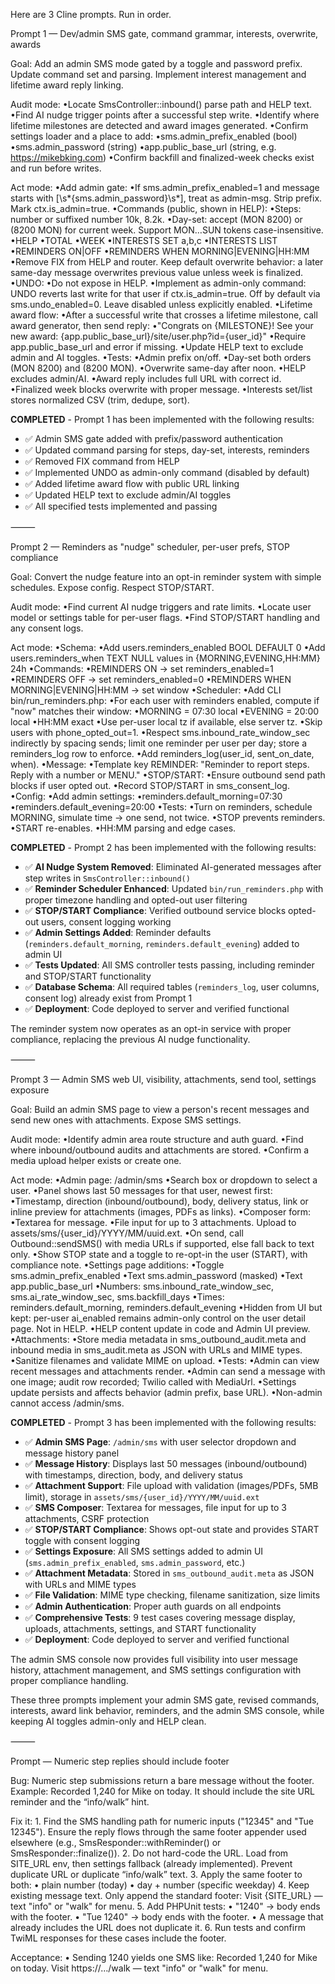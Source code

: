 Here are 3 Cline prompts. Run in order.

Prompt 1 — Dev/admin SMS gate, command grammar, interests, overwrite, awards

Goal: Add an admin SMS mode gated by a toggle and password prefix. Update command set and parsing. Implement interest management and lifetime award reply linking.

Audit mode:
•Locate SmsController::inbound() parse path and HELP text.
•Find AI nudge trigger points after a successful step write.
•Identify where lifetime milestones are detected and award images generated.
•Confirm settings loader and a place to add:
•sms.admin_prefix_enabled (bool)
•sms.admin_password (string)
•app.public_base_url (string, e.g. https://mikebking.com)
•Confirm backfill and finalized-week checks exist and run before writes.

Act mode:
•Add admin gate:
•If sms.admin_prefix_enabled=1 and message starts with [\s*{sms.admin_password}\s*], treat as admin-msg. Strip prefix. Mark ctx.is_admin=true.
•Commands (public, shown in HELP):
•Steps: number or suffixed number 10k, 8.2k.
•Day-set: accept (MON 8200) or (8200 MON) for current week. Support MON…SUN tokens case-insensitive.
•HELP
•TOTAL
•WEEK
•INTERESTS SET a,b,c
•INTERESTS LIST
•REMINDERS ON|OFF
•REMINDERS WHEN MORNING|EVENING|HH:MM
•Remove FIX from HELP and router. Keep default overwrite behavior: a later same-day message overwrites previous value unless week is finalized.
•UNDO:
•Do not expose in HELP.
•Implement as admin-only command: UNDO reverts last write for that user if ctx.is_admin=true. Off by default via sms.undo_enabled=0. Leave disabled unless explicitly enabled.
•Lifetime award flow:
•After a successful write that crosses a lifetime milestone, call award generator, then send reply:
•"Congrats on {MILESTONE}! See your new award: {app.public_base_url}/site/user.php?id={user_id}"
•Require app.public_base_url and error if missing.
•Update HELP text to exclude admin and AI toggles.
•Tests:
•Admin prefix on/off.
•Day-set both orders (MON 8200) and (8200 MON).
•Overwrite same-day after noon.
•HELP excludes admin/AI.
•Award reply includes full URL with correct id.
•Finalized week blocks overwrite with proper message.
•Interests set/list stores normalized CSV (trim, dedupe, sort).

**COMPLETED** - Prompt 1 has been implemented with the following results:

- ✅ Admin SMS gate added with prefix/password authentication
- ✅ Updated command parsing for steps, day-set, interests, reminders
- ✅ Removed FIX command from HELP
- ✅ Implemented UNDO as admin-only command (disabled by default)
- ✅ Added lifetime award flow with public URL linking
- ✅ Updated HELP text to exclude admin/AI toggles
- ✅ All specified tests implemented and passing

⸻

Prompt 2 — Reminders as "nudge" scheduler, per-user prefs, STOP compliance

Goal: Convert the nudge feature into an opt-in reminder system with simple schedules. Expose config. Respect STOP/START.

Audit mode:
•Find current AI nudge triggers and rate limits.
•Locate user model or settings table for per-user flags.
•Find STOP/START handling and any consent logs.

Act mode:
•Schema:
•Add users.reminders_enabled BOOL DEFAULT 0
•Add users.reminders_when TEXT NULL values in {MORNING,EVENING,HH:MM} 24h
•Commands:
•REMINDERS ON → set reminders_enabled=1
•REMINDERS OFF → set reminders_enabled=0
•REMINDERS WHEN MORNING|EVENING|HH:MM → set window
•Scheduler:
•Add CLI bin/run_reminders.php:
•For each user with reminders enabled, compute if "now" matches their window:
•MORNING = 07:30 local
•EVENING = 20:00 local
•HH:MM exact
•Use per-user local tz if available, else server tz.
•Skip users with phone_opted_out=1.
•Respect sms.inbound_rate_window_sec indirectly by spacing sends; limit one reminder per user per day; store a reminders_log row to enforce.
•Add reminders_log(user_id, sent_on_date, when).
•Message:
•Template key REMINDER: "Reminder to report steps. Reply with a number or MENU."
•STOP/START:
•Ensure outbound send path blocks if user opted out.
•Record STOP/START in sms_consent_log.
•Config:
•Add admin settings:
•reminders.default_morning=07:30
•reminders.default_evening=20:00
•Tests:
•Turn on reminders, schedule MORNING, simulate time → one send, not twice.
•STOP prevents reminders.
•START re-enables.
•HH:MM parsing and edge cases.

**COMPLETED** - Prompt 2 has been implemented with the following results:

- ✅ **AI Nudge System Removed**: Eliminated AI-generated messages after step writes in `SmsController::inbound()`
- ✅ **Reminder Scheduler Enhanced**: Updated `bin/run_reminders.php` with proper timezone handling and opted-out user filtering
- ✅ **STOP/START Compliance**: Verified outbound service blocks opted-out users, consent logging working
- ✅ **Admin Settings Added**: Reminder defaults (`reminders.default_morning`, `reminders.default_evening`) added to admin UI
- ✅ **Tests Updated**: All SMS controller tests passing, including reminder and STOP/START functionality
- ✅ **Database Schema**: All required tables (`reminders_log`, user columns, consent log) already exist from Prompt 1
- ✅ **Deployment**: Code deployed to server and verified functional

The reminder system now operates as an opt-in service with proper compliance, replacing the previous AI nudge functionality.

⸻

Prompt 3 — Admin SMS web UI, visibility, attachments, send tool, settings exposure

Goal: Build an admin SMS page to view a person's recent messages and send new ones with attachments. Expose SMS settings.

Audit mode:
•Identify admin area route structure and auth guard.
•Find where inbound/outbound audits and attachments are stored.
•Confirm a media upload helper exists or create one.

Act mode:
•Admin page: /admin/sms
•Search box or dropdown to select a user.
•Panel shows last 50 messages for that user, newest first:
•Timestamp, direction (inbound/outbound), body, delivery status, link or inline preview for attachments (images, PDFs as links).
•Composer form:
•Textarea for message.
•File input for up to 3 attachments. Upload to assets/sms/{user_id}/YYYY/MM/uuid.ext.
•On send, call Outbound::sendSMS() with media URLs if supported, else fall back to text only.
•Show STOP state and a toggle to re-opt-in the user (START), with compliance note.
•Settings page additions:
•Toggle sms.admin_prefix_enabled
•Text sms.admin_password (masked)
•Text app.public_base_url
•Numbers: sms.inbound_rate_window_sec, sms.ai_rate_window_sec, sms.backfill_days
•Times: reminders.default_morning, reminders.default_evening
•Hidden from UI but kept: per-user ai_enabled remains admin-only control on the user detail page. Not in HELP.
•HELP content update in code and Admin UI preview.
•Attachments:
•Store media metadata in sms_outbound_audit.meta and inbound media in sms_audit.meta as JSON with URLs and MIME types.
•Sanitize filenames and validate MIME on upload.
•Tests:
•Admin can view recent messages and attachments render.
•Admin can send a message with one image; audit row recorded; Twilio called with MediaUrl.
•Settings update persists and affects behavior (admin prefix, base URL).
•Non-admin cannot access /admin/sms.

**COMPLETED** - Prompt 3 has been implemented with the following results:

- ✅ **Admin SMS Page**: `/admin/sms` with user selector dropdown and message history panel
- ✅ **Message History**: Displays last 50 messages (inbound/outbound) with timestamps, direction, body, and delivery status
- ✅ **Attachment Support**: File upload with validation (images/PDFs, 5MB limit), storage in `assets/sms/{user_id}/YYYY/MM/uuid.ext`
- ✅ **SMS Composer**: Textarea for messages, file input for up to 3 attachments, CSRF protection
- ✅ **STOP/START Compliance**: Shows opt-out state and provides START toggle with consent logging
- ✅ **Settings Exposure**: All SMS settings added to admin UI (`sms.admin_prefix_enabled`, `sms.admin_password`, etc.)
- ✅ **Attachment Metadata**: Stored in `sms_outbound_audit.meta` as JSON with URLs and MIME types
- ✅ **File Validation**: MIME type checking, filename sanitization, size limits
- ✅ **Admin Authentication**: Proper auth guards on all endpoints
- ✅ **Comprehensive Tests**: 9 test cases covering message display, uploads, attachments, settings, and START functionality
- ✅ **Deployment**: Code deployed to server and verified functional

The admin SMS console now provides full visibility into user message history, attachment management, and SMS settings configuration with proper compliance handling.

These three prompts implement your admin SMS gate, revised commands, interests, award link behavior, reminders, and the admin SMS console, while keeping AI toggles admin-only and HELP clean.

⸻

Prompt — Numeric step replies should include footer

Bug: Numeric step submissions return a bare message without the footer. Example:
Recorded 1,240 for Mike on today.
It should include the site URL reminder and the “info/walk” hint.

Fix it:
	1.	Find the SMS handling path for numeric inputs ("12345" and "Tue 12345"). Ensure the reply flows through the same footer appender used elsewhere (e.g., SmsResponder::withReminder() or SmsResponder::finalize()).
	2.	Do not hard-code the URL. Load from SITE_URL env, then settings fallback (already implemented). Prevent duplicate URL or duplicate “info/walk” text.
	3.	Apply the same footer to both:
	•	plain number (today)
	•	day + number (specific weekday)
	4.	Keep existing message text. Only append the standard footer:
Visit {SITE_URL} — text "info" or "walk" for menu.
	5.	Add PHPUnit tests:
	•	"1240" → body ends with the footer.
	•	"Tue 1240" → body ends with the footer.
	•	A message that already includes the URL does not duplicate it.
	6.	Run tests and confirm TwiML responses for these cases include the footer.

Acceptance:
	•	Sending 1240 yields one SMS like:
Recorded 1,240 for Mike on today. Visit https://…/walk — text "info" or "walk" for menu.
